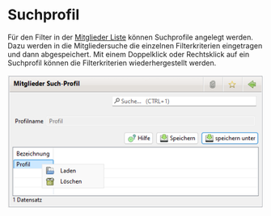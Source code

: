 # Suchprofil

Für den Filter in der [Mitglieder Liste](../../../v3.1.x/mitglieder/content/mitglieder.md) können Suchprofile angelegt werden. Dazu werden in die Mitgliedersuche die einzelnen Filterkriterien eingetragen und dann abgespeichert. Mit einem Doppelklick oder Rechtsklick auf ein Suchprofil können die Filterkriterien wiederhergestellt werden.

![](../../../v3.1.x/mitglieder/content/img/Suchprofil.png)
